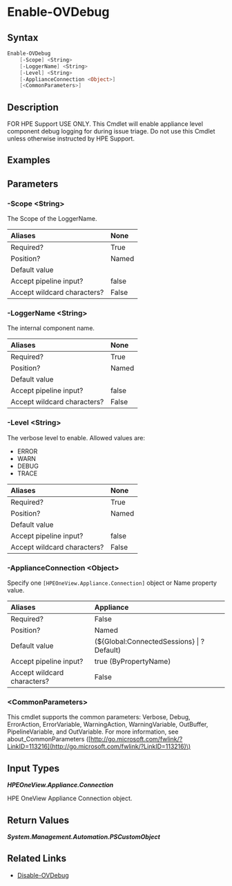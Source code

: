 ﻿---
description: Enable specific appliance-level component debug logging.
---

# Enable-OVDebug

## Syntax

```powershell
Enable-OVDebug
    [-Scope] <String>
    [-LoggerName] <String>
    [-Level] <String>
    [-ApplianceConnection <Object>]
    [<CommonParameters>]
```

## Description

FOR HPE Support USE ONLY.  This Cmdlet will enable appliance level component debug logging for during issue triage.  Do not use this Cmdlet unless otherwise instructed by HPE Support.

## Examples

## Parameters

### -Scope &lt;String&gt;

The Scope of the LoggerName.

| Aliases | None |
| :--- | :--- |
| Required? | True |
| Position? | Named |
| Default value |  |
| Accept pipeline input? | false |
| Accept wildcard characters? | False |

### -LoggerName &lt;String&gt;

The internal component name.

| Aliases | None |
| :--- | :--- |
| Required? | True |
| Position? | Named |
| Default value |  |
| Accept pipeline input? | false |
| Accept wildcard characters? | False |

### -Level &lt;String&gt;

The verbose level to enable.  Allowed values are:

* ERROR
* WARN
* DEBUG
* TRACE

| Aliases | None |
| :--- | :--- |
| Required? | True |
| Position? | Named |
| Default value |  |
| Accept pipeline input? | false |
| Accept wildcard characters? | False |

### -ApplianceConnection &lt;Object&gt;

Specify one `[HPEOneView.Appliance.Connection]` object or Name property value.

| Aliases | Appliance |
| :--- | :--- |
| Required? | False |
| Position? | Named |
| Default value | (${Global:ConnectedSessions} &vert; ? Default) |
| Accept pipeline input? | true (ByPropertyName) |
| Accept wildcard characters? | False |

### &lt;CommonParameters&gt;

This cmdlet supports the common parameters: Verbose, Debug, ErrorAction, ErrorVariable, WarningAction, WarningVariable, OutBuffer, PipelineVariable, and OutVariable. For more information, see about\_CommonParameters \([http://go.microsoft.com/fwlink/?LinkID=113216](http://go.microsoft.com/fwlink/?LinkID=113216)\)

## Input Types

_**HPEOneView.Appliance.Connection**_

HPE OneView Appliance Connection object.

## Return Values

_**System.Management.Automation.PSCustomObject**_



## Related Links

* [Disable-OVDebug](disable-ovdebug.md)
